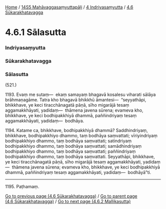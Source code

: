 
[Home](/) / [14S5 Mahāvaggasaṃyuttapāḷi](../../../14S5.md) / [4 Indriyasaṃyutta](../../4.md) / [4.6 Sūkarakhatavagga](../4.6.md)

# 4.6.1 Sālasutta

### Indriyasaṃyutta

### Sūkarakhatavagga

### Sālasutta

(521.)

1193\. Evaṃ me sutaṃ—  ekaṃ samayaṃ bhagavā kosalesu viharati sālāya brāhmaṇagāme. Tatra kho bhagavā bhikkhū āmantesi—  “seyyathāpi, bhikkhave, ye keci tiracchānagatā pāṇā, sīho migarājā tesaṃ aggamakkhāyati, yadidaṃ—  thāmena javena sūrena; evameva kho, bhikkhave, ye keci bodhipakkhiyā dhammā, paññindriyaṃ tesaṃ aggamakkhāyati, yadidaṃ—  bodhāya.

1194\. Katame ca, bhikkhave, bodhipakkhiyā dhammā? Saddhindriyaṃ, bhikkhave, bodhipakkhiyo dhammo, taṃ bodhāya saṃvattati; vīriyindriyaṃ bodhipakkhiyo dhammo, taṃ bodhāya saṃvattati; satindriyaṃ bodhipakkhiyo dhammo, taṃ bodhāya saṃvattati; samādhindriyaṃ bodhipakkhiyo dhammo, taṃ bodhāya saṃvattati; paññindriyaṃ bodhipakkhiyo dhammo, taṃ bodhāya saṃvattati. Seyyathāpi, bhikkhave, ye keci tiracchānagatā pāṇā, sīho migarājā tesaṃ aggamakkhāyati, yadidaṃ—  thāmena javena sūrena; evameva kho, bhikkhave, ye keci bodhipakkhiyā dhammā, paññindriyaṃ tesaṃ aggamakkhāyati, yadidaṃ—  bodhāyā”ti.

---

1195\. Paṭhamaṃ.



[Go to previous page (4.6 Sūkarakhatavagga)](../4.6.md) / [Go to parent page (4.6 Sūkarakhatavagga)](../4.6.md) / [Go to next page (4.6.2 Mallikasutta)](4.6.2.md)


